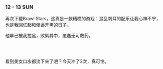 

### 12 - 13 SUN 

再次下载Brawl Stars，这真是一款糟糕的游戏：混乱刺耳的配乐让我心神不宁，也是我回忆起和傻逼开黑的日子。

他早已被我拉黑，败絮其中，愚蠢无可救药。



<br>

<br>

看到美女口水都流下来了吧？今天冲了3次，真可怜。

